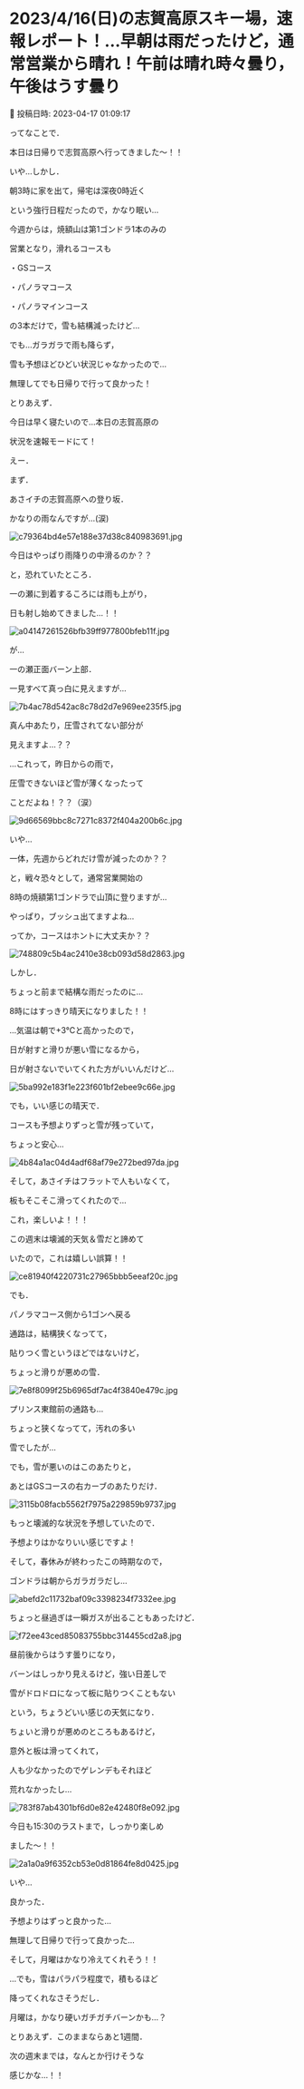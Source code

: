 # 2023/4/16(日)の志賀高原スキー場，速報レポート！…早朝は雨だったけど，通常営業から晴れ！午前は晴れ時々曇り，午後はうす曇り

📅 投稿日時: 2023-04-17 01:09:17

ってなことで．


本日は日帰りで志賀高原へ行ってきました～！！





いや…しかし．


朝3時に家を出て，帰宅は深夜0時近く


という強行日程だったので，かなり眠い…





今週からは，焼額山は第1ゴンドラ1本のみの


営業となり，滑れるコースも


・GSコース


・パノラマコース


・パノラマインコース


の3本だけで，雪も結構減ったけど…





でも…ガラガラで雨も降らず，


雪も予想ほどひどい状況じゃなかったので…


無理してでも日帰りで行って良かった！





とりあえず．


今日は早く寝たいので…本日の志賀高原の


状況を速報モードにて！





えー．


まず．


あさイチの志賀高原への登り坂．


かなりの雨なんですが…(涙)




![c79364bd4e57e188e37d38c840983691.jpg](images/c79364bd4e57e188e37d38c840983691.jpg)







今日はやっぱり雨降りの中滑るのか？？


と，恐れていたところ．


一の瀬に到着するころには雨も上がり，


日も射し始めてきました…！！




![a04147261526bfb39ff977800bfeb11f.jpg](images/a04147261526bfb39ff977800bfeb11f.jpg)







が…


一の瀬正面バーン上部．


一見すべて真っ白に見えますが…




![7b4ac78d542ac8c78d2d7e969ee235f5.jpg](images/7b4ac78d542ac8c78d2d7e969ee235f5.jpg)




真ん中あたり，圧雪されてない部分が


見えますよ…？？


…これって，昨日からの雨で，


圧雪できないほど雪が薄くなったって


ことだよね！？？（涙）




![9d66569bbc8c7271c8372f404a200b6c.jpg](images/9d66569bbc8c7271c8372f404a200b6c.jpg)







いや…


一体，先週からどれだけ雪が減ったのか？？


と，戦々恐々として，通常営業開始の


8時の焼額第1ゴンドラで山頂に登りますが…


やっぱり，ブッシュ出てますよね…


ってか，コースはホントに大丈夫か？？




![748809c5b4ac2410e38cb093d58d2863.jpg](images/748809c5b4ac2410e38cb093d58d2863.jpg)







しかし．


ちょっと前まで結構な雨だったのに…


8時にはすっきり晴天になりました！！


…気温は朝で+3℃と高かったので，


日が射すと滑りが悪い雪になるから，


日が射さないでいてくれた方がいいんだけど…




![5ba992e183f1e223f601bf2ebee9c66e.jpg](images/5ba992e183f1e223f601bf2ebee9c66e.jpg)







でも，いい感じの晴天で．


コースも予想よりずっと雪が残っていて，


ちょっと安心…




![4b84a1ac04d4adf68af79e272bed97da.jpg](images/4b84a1ac04d4adf68af79e272bed97da.jpg)







そして，あさイチはフラットで人もいなくて，


板もそこそこ滑ってくれたので…


これ，楽しいよ！！！


この週末は壊滅的天気＆雪だと諦めて


いたので，これは嬉しい誤算！！




![ce81940f4220731c27965bbb5eeaf20c.jpg](images/ce81940f4220731c27965bbb5eeaf20c.jpg)







でも．


パノラマコース側から1ゴンへ戻る


通路は，結構狭くなってて，


貼りつく雪というほどではないけど，


ちょっと滑りが悪めの雪．




![7e8f8099f25b6965df7ac4f3840e479c.jpg](images/7e8f8099f25b6965df7ac4f3840e479c.jpg)







プリンス東館前の通路も…


ちょっと狭くなってて，汚れの多い


雪でしたが…


でも，雪が悪いのはこのあたりと，


あとはGSコースの右カーブのあたりだけ．




![3115b08facb5562f7975a229859b9737.jpg](images/3115b08facb5562f7975a229859b9737.jpg)







もっと壊滅的な状況を予想していたので．


予想よりはかなりいい感じですよ！


そして，春休みが終わったこの時期なので，


ゴンドラは朝からガラガラだし…




![abefd2c11732baf09c3398234f7332ee.jpg](images/abefd2c11732baf09c3398234f7332ee.jpg)







ちょっと昼過ぎは一瞬ガスが出ることもあったけど．




![f72ee43ced85083755bbc314455cd2a8.jpg](images/f72ee43ced85083755bbc314455cd2a8.jpg)







昼前後からはうす曇りになり，


バーンはしっかり見えるけど，強い日差しで


雪がドロドロになって板に貼りつくこともない


という，ちょうどいい感じの天気になり．


ちょいと滑りが悪めのところもあるけど，


意外と板は滑ってくれて，


人も少なかったのでゲレンデもそれほど


荒れなかったし…




![783f87ab4301bf6d0e82e42480f8e092.jpg](images/783f87ab4301bf6d0e82e42480f8e092.jpg)







今日も15:30のラストまで，しっかり楽しめ


ました～！！




![2a1a0a9f6352cb53e0d81864fe8d0425.jpg](images/2a1a0a9f6352cb53e0d81864fe8d0425.jpg)







いや…


良かった．


予想よりはずっと良かった…


無理して日帰りで行って良かった…





そして，月曜はかなり冷えてくれそう！！


…でも，雪はパラパラ程度で，積もるほど


降ってくれなさそうだし．


月曜は，かなり硬いガチガチバーンかも…？





とりあえず．このままならあと1週間．


次の週末までは，なんとか行けそうな


感じかな…！！
